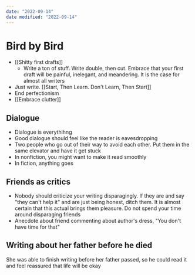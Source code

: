 ```yaml
---
date: "2022-09-14"
date modified: "2022-09-14"
---
```


# Bird by Bird
- [[Shitty first drafts]]
	- Write a ton of stuff. Write double, then cut. Embrace that your first draft will be painful, inelegant, and meandering. It is the case for almost all writers
- Just write. [[Start, Then Learn. Don't Learn, Then Start]]
- End perfectionism
- [[Embrace clutter]]

## Dialogue
- Dialogue is everythihng
- Good dialogue should feel like the reader is eavesdropping
- Two people who go out of their way to avoid each other. Put them in the same elevator and have it get stuck
- In nonfiction, you might want to make it read smoothly
- In fiction, anything goes

## Friends as critics
- Nobody should criticize your writing disparagingly. If they are and say "they can't help it" and are just being honest, ditch them. It is almost certain that this actual brings them pleasure. Do not spend your time around disparaging friends 
- Anecdote about friend commenting about author's dress, "You don't have time for that"

## Writing about her father before he died
She was able to finish writing before her father passed, so he could read it and feel reassured that life will be okay